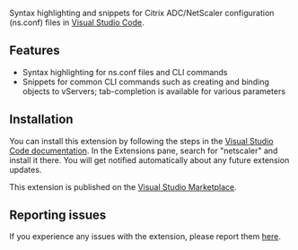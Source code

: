 Syntax highlighting and snippets for Citrix ADC/NetScaler configuration (ns.conf) files in [Visual Studio Code][1].

## Features
* Syntax highlighting for ns.conf files and CLI commands
* Snippets  for common CLI commands such as creating and binding objects to vServers; tab-completion is available for various parameters

## Installation
You can install this extension by following the steps in the [Visual Studio Code documentation][4]. In the Extensions pane, search for "netscaler" and install it there. You will get notified automatically about any future extension updates.

This extension is published on the [Visual Studio Marketplace][2].

## Reporting issues
If you experience any issues with the extension, please report them [here][3].

[1]: https://code.visualstudio.com
[2]: https://marketplace.visualstudio.com/items?itemName=timdenholm.netscaler#overview
[3]: https://github.com/timdenholm/vscode-netscaler/issues
[4]: https://code.visualstudio.com/docs/editor/extension-gallery
